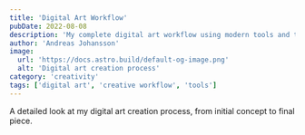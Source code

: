```yaml
---
title: 'Digital Art Workflow'
pubDate: 2022-08-08
description: 'My complete digital art workflow using modern tools and techniques.'
author: 'Andreas Johansson'
image:
  url: 'https://docs.astro.build/default-og-image.png'
  alt: 'Digital art creation process'
category: 'creativity'
tags: ['digital art', 'creative workflow', 'tools']
---
```


A detailed look at my digital art creation process, from initial concept to final piece.
